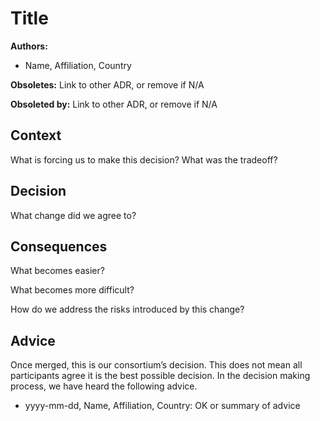 # Title

**Authors:**

- Name, Affiliation, Country

**Obsoletes:** Link to other ADR, or remove if N/A

**Obsoleted by:** Link to other ADR, or remove if N/A

## Context

What is forcing us to make this decision? What was the tradeoff?

## Decision

What change did we agree to?

## Consequences

What becomes easier?

What becomes more difficult?

How do we address the risks introduced by this change?

## Advice

Once merged, this is our consortium’s decision. This does not mean all
participants agree it is the best possible decision. In the decision
making process, we have heard the following advice.

- yyyy-mm-dd, Name, Affiliation, Country: OK or summary of advice
